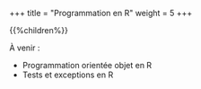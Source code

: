 +++
title = "Programmation en R"
weight = 5
+++

{{%children%}}

À venir :

* Programmation orientée objet en R
* Tests et exceptions en R
    